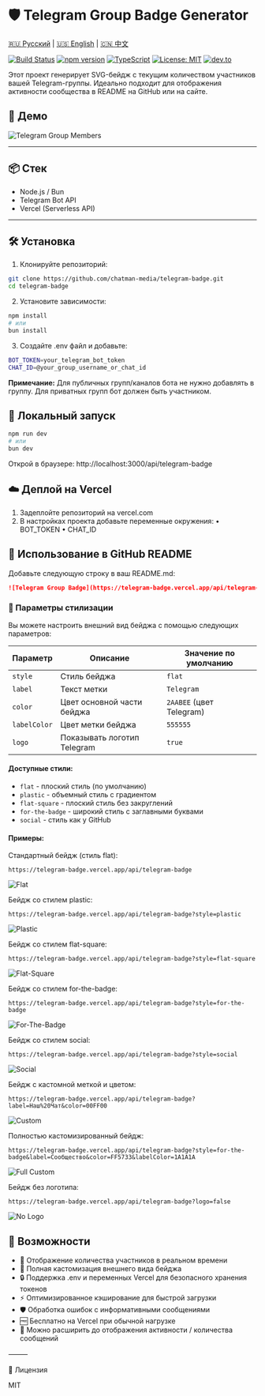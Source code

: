 # 🛡️ Telegram Group Badge Generator

[🇷🇺 Русский](README.ru.md) | [🇺🇸 English](README.md) | [🇨🇳 中文](README.zh.md)

[![Build Status](https://github.com/chatman-media/telegram-badge/workflows/CI/badge.svg)](https://github.com/chatman-media/telegram-badge/actions)
[![npm version](https://badge.fury.io/js/telegram-badge.svg)](https://badge.fury.io/js/telegram-badge)
[![TypeScript](https://img.shields.io/badge/TypeScript-5.5-blue.svg)](https://www.typescriptlang.org/)
[![License: MIT](https://img.shields.io/badge/License-MIT-yellow.svg)](https://opensource.org/licenses/MIT)
[![dev.to](https://img.shields.io/badge/dev.to-Article-0A0A0A.svg?style=flat&logo=dev.to)](https://dev.to/chatman-media/show-your-telegram-group-member-count-in-github-readme-46pl)

Этот проект генерирует SVG-бейдж с текущим количеством участников вашей Telegram-группы. Идеально подходит для отображения активности сообщества в README на GitHub или на сайте.

## 🚀 Демо

![Telegram Group Members](https://telegram-badge.vercel.app/api/telegram-badge)

---

## 📦 Стек

- Node.js / Bun
- Telegram Bot API
- Vercel (Serverless API)

---

## 🛠 Установка

1. Клонируйте репозиторий:

```bash
git clone https://github.com/chatman-media/telegram-badge.git
cd telegram-badge
```

2. Установите зависимости:

```bash
npm install
# или
bun install
```

3. Создайте .env файл и добавьте:

```bash
BOT_TOKEN=your_telegram_bot_token
CHAT_ID=@your_group_username_or_chat_id
```

**Примечание:** Для публичных групп/каналов бота не нужно добавлять в группу. Для приватных групп бот должен быть участником.

## 🧪 Локальный запуск

```bash
npm run dev
# или
bun dev
```

Открой в браузере: http://localhost:3000/api/telegram-badge

## ☁️ Деплой на Vercel
1.	Задеплойте репозиторий на vercel.com
2.	В настройках проекта добавьте переменные окружения:
	•	BOT_TOKEN
	•	CHAT_ID

## 🧩 Использование в GitHub README

Добавьте следующую строку в ваш README.md:

```markdown
![Telegram Group Badge](https://telegram-badge.vercel.app/api/telegram-badge)
```

### 🎨 Параметры стилизации

Вы можете настроить внешний вид бейджа с помощью следующих параметров:

| Параметр | Описание | Значение по умолчанию |
|----------|----------|------------------------|
| `style` | Стиль бейджа | `flat` |
| `label` | Текст метки | `Telegram` |
| `color` | Цвет основной части бейджа | `2AABEE` (цвет Telegram) |
| `labelColor` | Цвет метки бейджа | `555555` |
| `logo` | Показывать логотип Telegram | `true` |

#### Доступные стили:

- `flat` - плоский стиль (по умолчанию)
- `plastic` - объемный стиль с градиентом
- `flat-square` - плоский стиль без закруглений
- `for-the-badge` - широкий стиль с заглавными буквами
- `social` - стиль как у GitHub

#### Примеры:

Стандартный бейдж (стиль flat):
```
https://telegram-badge.vercel.app/api/telegram-badge
```
![Flat](https://telegram-badge.vercel.app/api/telegram-badge)

Бейдж со стилем plastic:
```
https://telegram-badge.vercel.app/api/telegram-badge?style=plastic
```
![Plastic](https://telegram-badge.vercel.app/api/telegram-badge?style=plastic)

Бейдж со стилем flat-square:
```
https://telegram-badge.vercel.app/api/telegram-badge?style=flat-square
```
![Flat-Square](https://telegram-badge.vercel.app/api/telegram-badge?style=flat-square)

Бейдж со стилем for-the-badge:
```
https://telegram-badge.vercel.app/api/telegram-badge?style=for-the-badge
```
![For-The-Badge](https://telegram-badge.vercel.app/api/telegram-badge?style=for-the-badge)

Бейдж со стилем social:
```
https://telegram-badge.vercel.app/api/telegram-badge?style=social
```
![Social](https://telegram-badge.vercel.app/api/telegram-badge?style=social)

Бейдж с кастомной меткой и цветом:
```
https://telegram-badge.vercel.app/api/telegram-badge?label=Наш%20Чат&color=00FF00
```
![Custom](https://telegram-badge.vercel.app/api/telegram-badge?label=Наш%20Чат&color=00FF00)

Полностью кастомизированный бейдж:
```
https://telegram-badge.vercel.app/api/telegram-badge?style=for-the-badge&label=Сообщество&color=FF5733&labelColor=1A1A1A
```
![Full Custom](https://telegram-badge.vercel.app/api/telegram-badge?style=for-the-badge&label=Сообщество&color=FF5733&labelColor=1A1A1A)

Бейдж без логотипа:
```
https://telegram-badge.vercel.app/api/telegram-badge?logo=false
```
![No Logo](https://telegram-badge.vercel.app/api/telegram-badge?logo=false)

## 🧠 Возможности

- 👥 Отображение количества участников в реальном времени
- 🎨 Полная кастомизация внешнего вида бейджа
- 🔒 Поддержка .env и переменных Vercel для безопасного хранения токенов
- ⚡ Оптимизированное кэширование для быстрой загрузки
- 🛡️ Обработка ошибок с информативными сообщениями
- 🆓 Бесплатно на Vercel при обычной нагрузке
- 📡 Можно расширить до отображения активности / количества сообщений

⸻

📜 Лицензия

MIT